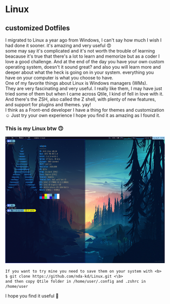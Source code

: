 # Linux
## customized Dotfiles

I migrated to Linux a year ago from Windows, I can't say how much I wish I had done it sooner. it's amazing and very useful :heart_eyes: <br/>
some may say it's complicated and it's not worth the trouble of learning beacause it's true that there's a lot to learn and memorize but as a coder I love a good challenge. And at the end of the day you have your own custom operating system, doesn't it sound great? and also you will learn more and deeper about what the heck is going on in your system. everything you have on your computer is what you choose to have.<br/>
One of my favorite things about Linux is Windows managers (WMs).<br/>
They are very fascinating and very useful. I really like them, I may have just tried some of them but when I came across Qtile, I kind of fell in love with it.<br/>
And there's the ZSH, also called the Z shell, with plenty of new features, and support for plugins and themes. yay!<br/>
I think as a Front-end developer I have a thing for themes and customization :relaxed: Just try your own experience I hope you find it as amazing as I found it.<br/>


  ### This is my Linux btw :upside_down_face: 

<img src="qtile/Screenshot from 2020-05-29 18-57-05.png" width="800" height="400">

```
If you want to try mine you need to save them on your system with <b> $ git clone https://github.com/nda-kd/Linux.git <\b>
and then copy Qtile folder in /home/user/.config and .zshrc in /home/user  
```
I hope you find it useful :slightly_smiling_face:
